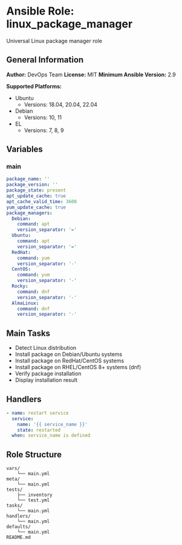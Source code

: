 # Ansible Role: linux_package_manager

Universal Linux package manager role

## General Information

**Author:** DevOps Team
**License:** MIT
**Minimum Ansible Version:** 2.9

**Supported Platforms:**
- Ubuntu
  - Versions: 18.04, 20.04, 22.04
- Debian
  - Versions: 10, 11
- EL
  - Versions: 7, 8, 9

## Variables

### main

```yaml
package_name: ''
package_version: ''
package_state: present
apt_update_cache: true
apt_cache_valid_time: 3600
yum_update_cache: true
package_managers:
  Debian:
    command: apt
    version_separator: '='
  Ubuntu:
    command: apt
    version_separator: '='
  RedHat:
    command: yum
    version_separator: '-'
  CentOS:
    command: yum
    version_separator: '-'
  Rocky:
    command: dnf
    version_separator: '-'
  AlmaLinux:
    command: dnf
    version_separator: '-'

```

## Main Tasks

- Detect Linux distribution
- Install package on Debian/Ubuntu systems
- Install package on RedHat/CentOS systems
- Install package on RHEL/CentOS 8+ systems (dnf)
- Verify package installation
- Display installation result

## Handlers

```yaml
- name: restart service
  service:
    name: '{{ service_name }}'
    state: restarted
  when: service_name is defined

```

## Role Structure

```
vars/
    └── main.yml
meta/
    └── main.yml
tests/
    ├── inventory
    └── test.yml
tasks/
    └── main.yml
handlers/
    └── main.yml
defaults/
    └── main.yml
README.md
```